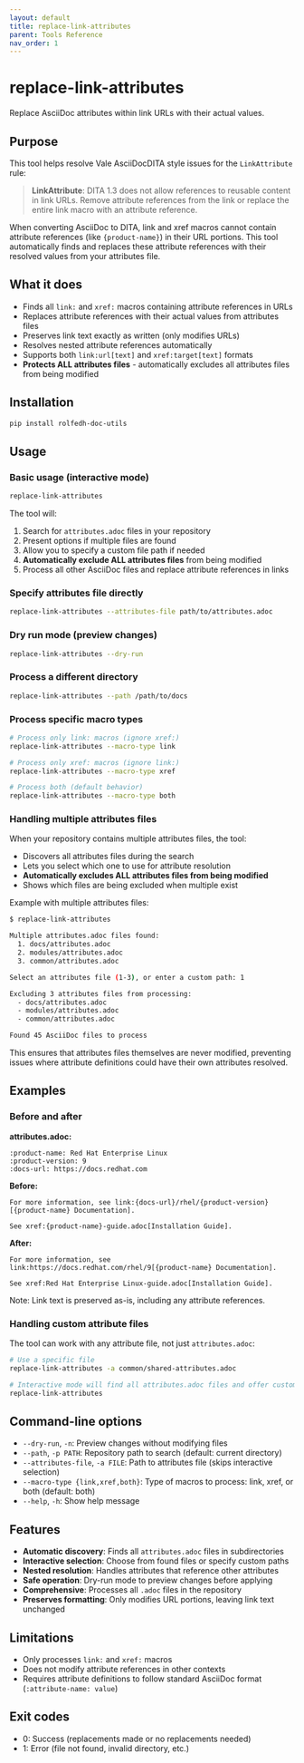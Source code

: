 ```yaml
---
layout: default
title: replace-link-attributes
parent: Tools Reference
nav_order: 1
---
```


# replace-link-attributes

Replace AsciiDoc attributes within link URLs with their actual values.

## Purpose

This tool helps resolve Vale AsciiDocDITA style issues for the `LinkAttribute` rule:

> **LinkAttribute**: DITA 1.3 does not allow references to reusable content in link URLs. Remove attribute references from the link or replace the entire link macro with an attribute reference.

When converting AsciiDoc to DITA, link and xref macros cannot contain attribute references (like `{product-name}`) in their URL portions. This tool automatically finds and replaces these attribute references with their resolved values from your attributes file.

## What it does

- Finds all `link:` and `xref:` macros containing attribute references in URLs
- Replaces attribute references with their actual values from attributes files
- Preserves link text exactly as written (only modifies URLs)
- Resolves nested attribute references automatically
- Supports both `link:url[text]` and `xref:target[text]` formats
- **Protects ALL attributes files** - automatically excludes all attributes files from being modified

## Installation

```bash
pip install rolfedh-doc-utils
```

## Usage

### Basic usage (interactive mode)

```bash
replace-link-attributes
```

The tool will:
1. Search for `attributes.adoc` files in your repository
2. Present options if multiple files are found
3. Allow you to specify a custom file path if needed
4. **Automatically exclude ALL attributes files** from being modified
5. Process all other AsciiDoc files and replace attribute references in links

### Specify attributes file directly

```bash
replace-link-attributes --attributes-file path/to/attributes.adoc
```

### Dry run mode (preview changes)

```bash
replace-link-attributes --dry-run
```

### Process a different directory

```bash
replace-link-attributes --path /path/to/docs
```

### Process specific macro types

```bash
# Process only link: macros (ignore xref:)
replace-link-attributes --macro-type link

# Process only xref: macros (ignore link:)
replace-link-attributes --macro-type xref

# Process both (default behavior)
replace-link-attributes --macro-type both
```

### Handling multiple attributes files

When your repository contains multiple attributes files, the tool:
- Discovers all attributes files during the search
- Lets you select which one to use for attribute resolution
- **Automatically excludes ALL attributes files from being modified**
- Shows which files are being excluded when multiple exist

Example with multiple attributes files:
```bash
$ replace-link-attributes

Multiple attributes.adoc files found:
  1. docs/attributes.adoc
  2. modules/attributes.adoc
  3. common/attributes.adoc

Select an attributes file (1-3), or enter a custom path: 1

Excluding 3 attributes files from processing:
  - docs/attributes.adoc
  - modules/attributes.adoc
  - common/attributes.adoc

Found 45 AsciiDoc files to process
```

This ensures that attributes files themselves are never modified, preventing issues where attribute definitions could have their own attributes resolved.

## Examples

### Before and after

**attributes.adoc:**
```asciidoc
:product-name: Red Hat Enterprise Linux
:product-version: 9
:docs-url: https://docs.redhat.com
```

**Before:**
```asciidoc
For more information, see link:{docs-url}/rhel/{product-version}[{product-name} Documentation].

See xref:{product-name}-guide.adoc[Installation Guide].
```

**After:**
```asciidoc
For more information, see link:https://docs.redhat.com/rhel/9[{product-name} Documentation].

See xref:Red Hat Enterprise Linux-guide.adoc[Installation Guide].
```

Note: Link text is preserved as-is, including any attribute references.

### Handling custom attribute files

The tool can work with any attribute file, not just `attributes.adoc`:

```bash
# Use a specific file
replace-link-attributes -a common/shared-attributes.adoc

# Interactive mode will find all attributes.adoc files and offer custom path option
replace-link-attributes
```

## Command-line options

- `--dry-run`, `-n`: Preview changes without modifying files
- `--path`, `-p PATH`: Repository path to search (default: current directory)
- `--attributes-file`, `-a FILE`: Path to attributes file (skips interactive selection)
- `--macro-type {link,xref,both}`: Type of macros to process: link, xref, or both (default: both)
- `--help`, `-h`: Show help message

## Features

- **Automatic discovery**: Finds all `attributes.adoc` files in subdirectories
- **Interactive selection**: Choose from found files or specify custom paths
- **Nested resolution**: Handles attributes that reference other attributes
- **Safe operation**: Dry-run mode to preview changes before applying
- **Comprehensive**: Processes all `.adoc` files in the repository
- **Preserves formatting**: Only modifies URL portions, leaving link text unchanged

## Limitations

- Only processes `link:` and `xref:` macros
- Does not modify attribute references in other contexts
- Requires attribute definitions to follow standard AsciiDoc format (`:attribute-name: value`)

## Exit codes

- 0: Success (replacements made or no replacements needed)
- 1: Error (file not found, invalid directory, etc.)